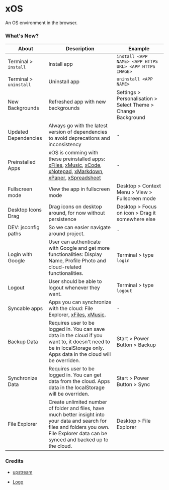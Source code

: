 # xOS

An OS environment in the browser.

### What's New?

| About                  | Description                                                                                                                                                                                                                                                                                            | Example                                                       |
| ---------------------- | ------------------------------------------------------------------------------------------------------------------------------------------------------------------------------------------------------------------------------------------------------------------------------------------------------ | ------------------------------------------------------------- |
| Terminal > `install`   | Install app                                                                                                                                                                                                                                                                                            | `install <APP NAME> <APP HTTPS URL> <APP HTTPS IMAGE> `       |
| Terminal > `uninstall` | Uninstall app                                                                                                                                                                                                                                                                                          | `uninstall <APP NAME>`                                        |
| New Backgrounds        | Refreshed app with new backgrounds                                                                                                                                                                                                                                                                     | Settings > Personalisation > Select Theme > Change Background |
| Updated Dependencies   | Always go with the latest version of dependencies to avoid deprecations and inconsistency                                                                                                                                                                                                              | -                                                             |
| Preinstalled Apps      | xOS is comming with these preinstalled apps: [xFiles](https://files.xos.dev), [xMusic](https://music.xos.dev), [xCode](https://code.xos.dev), [xNotepad](https://notepad.xos.dev), [xMarkdown](https://markdown.xos.dev), [xPaper](https://paper.xos.dev), [xSpreadsheet](https://spreadsheet.xos.dev) | -                                                             |
| Fullscreen mode        | View the app in fullscreen mode                                                                                                                                                                                                                                                                        | Desktop > Context Menu > View > Fullscreen mode               |
| Desktop Icons Drag     | Drag icons on desktop around, for now without persistence                                                                                                                                                                                                                                              | Desktop > Focus on icon > Drag it somewhere else              |
| DEV: jsconfig paths    | So we can easier navigate around project.                                                                                                                                                                                                                                                              | -                                                             |
| Login with Google      | User can authenticate with Google and get more functionalities: Display Name, Profile Photo and cloud-related functionalities.                                                                                                                                                                         | Terminal > type `login`                                       |
| Logout                 | User should be able to logout whenever they want.                                                                                                                                                                                                                                                      | Terminal > type `logout`                                      |
| Syncable apps          | Apps you can synchronize with the cloud: File Explorer, [xFiles](https://files.xos.dev), [xMusic](https://music.xos.dev).                                                                                                                                                                              | -                                                             |
| Backup Data            | Requires user to be logged in. You can save data in the cloud if you want to, it doesn't need to be in localStorage only. Apps data in the cloud will be overriden.                                                                                                                                    | Start > Power Button > Backup                                 |
| Synchronize Data       | Requires user to be logged in. You can get data from the cloud. Apps data in the localStorage will be overriden.                                                                                                                                                                                       | Start > Power Button > Sync                                   |
| File Explorer          | Create unlimited number of folder and files, have much better insight into your data and search for files and folders you own. File Explorer data can be synced and backed up to the cloud.                                                                                                            | Desktop > File Explorer                                       |

### Credits

- [upstream](https://github.com/blueedgetechno/win11React)

- [Logo](https://www.flaticon.com/free-icon/menu_6858536)
